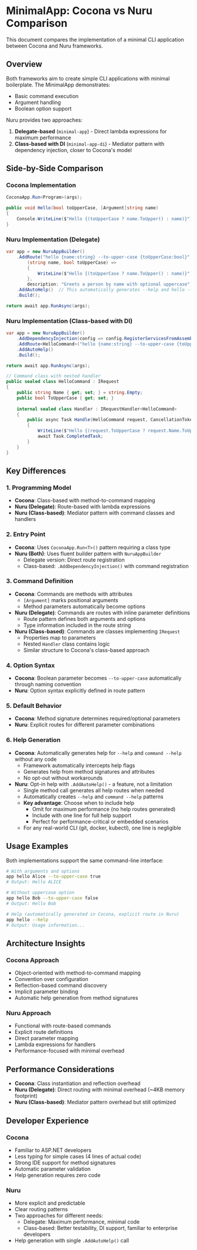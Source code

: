 # MinimalApp: Cocona vs Nuru Comparison

This document compares the implementation of a minimal CLI application between Cocona and Nuru frameworks.

## Overview

Both frameworks aim to create simple CLI applications with minimal boilerplate. The MinimalApp demonstrates:
- Basic command execution
- Argument handling
- Boolean option support

Nuru provides two approaches:
1. **Delegate-based** (`minimal-app`) - Direct lambda expressions for maximum performance
2. **Class-based with DI** (`minimal-app-di`) - Mediator pattern with dependency injection, closer to Cocona's model

## Side-by-Side Comparison

### Cocona Implementation

```csharp
CoconaApp.Run<Program>(args);

public void Hello(bool toUpperCase, [Argument]string name)
{
    Console.WriteLine($"Hello {(toUpperCase ? name.ToUpper() : name)}");
}
```

### Nuru Implementation (Delegate)

```csharp
var app = new NuruAppBuilder()
    .AddRoute("hello {name:string} --to-upper-case {toUpperCase:bool}", 
        (string name, bool toUpperCase) => 
        {
            WriteLine($"Hello {(toUpperCase ? name.ToUpper() : name)}");
        },
        description: "Greets a person by name with optional uppercase")
    .AddAutoHelp()  // This automatically generates --help and hello --help routes
    .Build();

return await app.RunAsync(args);
```

### Nuru Implementation (Class-based with DI)

```csharp
var app = new NuruAppBuilder()
    .AddDependencyInjection(config => config.RegisterServicesFromAssembly(typeof(HelloCommand).Assembly))
    .AddRoute<HelloCommand>("hello {name:string} --to-upper-case {toUpperCase:bool}")
    .AddAutoHelp()
    .Build();

return await app.RunAsync(args);

// Command class with nested handler
public sealed class HelloCommand : IRequest
{
    public string Name { get; set; } = string.Empty;
    public bool ToUpperCase { get; set; }
    
    internal sealed class Handler : IRequestHandler<HelloCommand>
    {
        public async Task Handle(HelloCommand request, CancellationToken cancellationToken)
        {
            WriteLine($"Hello {(request.ToUpperCase ? request.Name.ToUpper() : request.Name)}");
            await Task.CompletedTask;
        }
    }
}
```

## Key Differences

### 1. Programming Model
- **Cocona**: Class-based with method-to-command mapping
- **Nuru (Delegate)**: Route-based with lambda expressions
- **Nuru (Class-based)**: Mediator pattern with command classes and handlers

### 2. Entry Point
- **Cocona**: Uses `CoconaApp.Run<T>()` pattern requiring a class type
- **Nuru (Both)**: Uses fluent builder pattern with `NuruAppBuilder`
  - Delegate version: Direct route registration
  - Class-based: `.AddDependencyInjection()` with command registration

### 3. Command Definition
- **Cocona**: Commands are methods with attributes
  - `[Argument]` marks positional arguments
  - Method parameters automatically become options
- **Nuru (Delegate)**: Commands are routes with inline parameter definitions
  - Route pattern defines both arguments and options
  - Type information included in the route string
- **Nuru (Class-based)**: Commands are classes implementing `IRequest`
  - Properties map to parameters
  - Nested `Handler` class contains logic
  - Similar structure to Cocona's class-based approach

### 4. Option Syntax
- **Cocona**: Boolean parameter becomes `--to-upper-case` automatically through naming convention
- **Nuru**: Option syntax explicitly defined in route pattern

### 5. Default Behavior
- **Cocona**: Method signature determines required/optional parameters
- **Nuru**: Explicit routes for different parameter combinations

### 6. Help Generation
- **Cocona**: Automatically generates help for `--help` and `command --help` without any code
  - Framework automatically intercepts help flags
  - Generates help from method signatures and attributes
  - No opt-out without workarounds
- **Nuru**: Opt-in help with `.AddAutoHelp()` - a feature, not a limitation
  - Single method call generates all help routes when needed
  - Automatically creates `--help` and `command --help` patterns
  - **Key advantage**: Choose when to include help
    - Omit for maximum performance (no help routes generated)
    - Include with one line for full help support
    - Perfect for performance-critical or embedded scenarios
  - For any real-world CLI (git, docker, kubectl), one line is negligible

## Usage Examples

Both implementations support the same command-line interface:

```bash
# With arguments and options
app hello Alice --to-upper-case true
# Output: Hello ALICE

# Without uppercase option
app hello Bob --to-upper-case false
# Output: Hello Bob

# Help (automatically generated in Cocona, explicit route in Nuru)
app hello --help
# Output: Usage information...
```

## Architecture Insights

### Cocona Approach
- Object-oriented with method-to-command mapping
- Convention over configuration
- Reflection-based command discovery
- Implicit parameter binding
- Automatic help generation from method signatures

### Nuru Approach
- Functional with route-based commands
- Explicit route definitions
- Direct parameter mapping
- Lambda expressions for handlers
- Performance-focused with minimal overhead

## Performance Considerations

- **Cocona**: Class instantiation and reflection overhead
- **Nuru (Delegate)**: Direct routing with minimal overhead (~4KB memory footprint)
- **Nuru (Class-based)**: Mediator pattern overhead but still optimized

## Developer Experience

### Cocona
- Familiar to ASP.NET developers
- Less typing for simple cases (4 lines of actual code)
- Strong IDE support for method signatures
- Automatic parameter validation
- Help generation requires zero code

### Nuru
- More explicit and predictable
- Clear routing patterns
- Two approaches for different needs:
  - Delegate: Maximum performance, minimal code
  - Class-based: Better testability, DI support, familiar to enterprise developers
- Help generation with single `.AddAutoHelp()` call